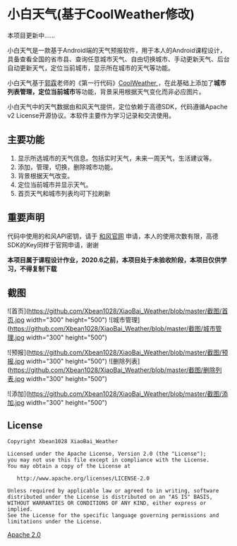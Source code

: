 小白天气(基于CoolWeather修改)
===========

本项目更新中……

小白天气是一款基于Android端的天气预报软件，用于本人的Android课程设计，具备查看全国的省市县、查询任意城市天气、自由切换城市、手动更新天气、后台自动更新天气，定位当前城市，显示所在城市的天气等功能。

小白天气基于[郭霖](https://blog.csdn.net/guolin_blog)老师的《第一行代码》[CoolWeather ](https://github.com/guolindev/coolweather)，在此基础上添加了**城市列表管理，定位当前城市**等功能，背景采用根据天气变化而非必应图片。

小白天气中的天气数据由和风天气提供，定位依赖于高德SDK，代码遵循Apache v2 License开源协议。本软件主要作为学习记录和交流使用。

## 主要功能

1. 显示所选城市的天气信息。包括实时天气，未来一周天气，生活建议等。
2. 添加，管理，切换，删除城市功能。
3. 背景根据天气改变。
4. 定位当前城市并显示天气。
5. 首页天气和城市列表均可下拉刷新



## 重要声明

代码中使用的和风API密钥，请于 [和风官网](<https://dev.heweather.com/docs/sdk/android>) 申请，本人的使用次数有限，高德SDK的Key同样于官网申请，谢谢

**本项目属于课程设计作业，2020.6之前，本项目处于未验收阶段，本项目仅供学习，不得复制下载**

## 截图

![首页](https://github.com/Xbean1028/XiaoBai_Weather/blob/master/截图/首页.jpg width="300" height="500")
![城市管理](https://github.com/Xbean1028/XiaoBai_Weather/blob/master/截图/城市管理.jpg width="300" height="500")

![预报](https://github.com/Xbean1028/XiaoBai_Weather/blob/master/截图/预报.jpg width="300" height="500")
![删除列表](https://github.com/Xbean1028/XiaoBai_Weather/blob/master/截图/删除列表.jpg width="300" height="500")

![添加](https://github.com/Xbean1028/XiaoBai_Weather/blob/master/截图/添加.jpg width="300" height="500")

## License

```
Copyright Xbean1028 XiaoBai_Weather

Licensed under the Apache License, Version 2.0 (the "License");
you may not use this file except in compliance with the License.
You may obtain a copy of the License at

   http://www.apache.org/licenses/LICENSE-2.0

Unless required by applicable law or agreed to in writing, software
distributed under the License is distributed on an "AS IS" BASIS,
WITHOUT WARRANTIES OR CONDITIONS OF ANY KIND, either express or implied.
See the License for the specific language governing permissions and
limitations under the License.
```

[Apache 2.0](https://github.com/heweather/OpenWeatherPlus-iOS/blob/master/LICENSE)
